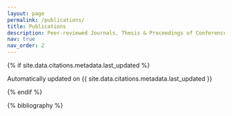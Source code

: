 ```yaml
---
layout: page
permalink: /publications/
title: Publications
description: Peer-reviewed Journals, Thesis & Proceedings of Conferences.
nav: true
nav_order: 2
---
```


<script type="text/javascript" src="//cdn.plu.mx/widget-popup.js"></script>

<!-- _pages/publications.md -->

{% if site.data.citations.metadata.last_updated %}

<p class="text-muted mt-3 small">
  <i class="fas fa-sync-alt mr-1"></i> Automatically updated on {{ site.data.citations.metadata.last_updated }}
</p>
{% endif %}

<div class="publications">

{% bibliography %}

</div>
